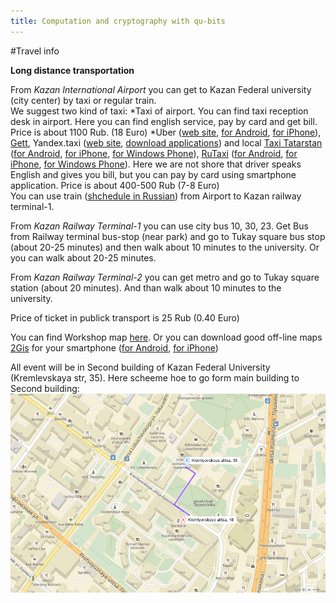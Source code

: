 ```yaml
---
title: Computation and cryptography with qu-bits
---
```


#Travel info

<p><b>Long distance transportation</b></p>

<p>
From <i>Kazan International Airport</i> you can get to Kazan Federal university (city center) by taxi or regular train.
<br/>We suggest two kind of taxi:
*Taxi of airport. You can find taxi reception desk in airport. Here you can find english service, pay by card and get bill. Price is about 1100 Rub. (18 Euro)
*Uber (<a href="http://uber.com">web site</a>, <a href="https://play.google.com/store/apps/details?id=com.ubercab">for Android</a>, <a href="https://itunes.apple.com/ru/app/uber/id368677368?mt=8">for iPhone</a>), <a href="https://gett.com/ru/services/taxi/">Gett</a>, Yandex.taxi (<a href="https://taxi.yandex.com/#index">web site</a>, <a href="https://taxi.yandex.com/app/#1">download applications</a>) and local <a href="http://taxitatarstan.ru">Taxi Tatarstan</a> (<a href="https://play.google.com/store/apps/details?id=com.taptaxi">for Android</a>, <a href="https://itunes.apple.com/us/app/taptaxi/id545247299?l=ru">for iPhone</a>, <a href="http://www.windowsphone.com/ru-ru/store/app/taptaxi/5fea5ad2-efb3-432c-a885-8debfc382529">for Windows Phone</a>), 
<a href="https://kazan.rutaxi.ru/en/index.html">RuTaxi</a> (<a href="https://play.google.com/store/apps/details?id=com.its.rto">for Android</a>, <a href="https://itunes.apple.com/ru/app/rutaxi-onlajn/id506360097?mt=8">for iPhone</a>, <a href="https://www.microsoft.com/ru-ru/store/p/rutaxi/9nblggh0855g?rtc=1">for Windows Phone</a>). Here we are not shore that driver speaks English and gives you bill, but you can pay by card using smartphone application. Price is about 400-500 Rub (7-8 Euro)
<br/>
You can use train (<a href="https://kazan.tutu.ru/rasp.php?st1=15916&st2=116&date=08.06.2017">shchedule in Russian</a>) from Airport to Kazan railway terminal-1.

<p> From <i>Kazan Railway Terminal-1</i> you can  use city bus 10, 30, 23. Get Bus from Railway terminal bus-stop (near park) and go to Tukay square bus stop (about 20-25 minutes) and then walk about 10 minutes to the university. Or you can walk about 20-25 minutes. 

<p> From <i>Kazan Railway Terminal-2</i> you can get metro  and go to Tukay square station (about 20 minutes). And than walk about 10 minutes to the university.

<p> Price of ticket in publick transport is 25 Rub (0.40 Euro)

<p> You can find Workshop map <a href="https://www.google.com/maps/d/viewer?mid=1XZ7U9n-7zU9e6htSrgyYJlIes6A&ll=55.79215597032686%2C49.12268413497918&z=17" target="blank">here</a>. Or you can download good off-line maps <a href="https://2gis.ru/kazan">2Gis</a> for your smartphone (<a href="https://play.google.com/store/apps/details?id=ru.dublgis.dgismobile&hl=ru">for Android</a>, <a href="https://itunes.apple.com/uz/app/2gis/id481627348?ign-mpt=uo%3D2">for iPhone</a>) 

<p>All event will be in Second building of Kazan Federal University (Kremlevskaya str, 35). Here scheeme hoe to go form main building to Second building:
<br/>
<img src="../images/map_ccq.png"/>